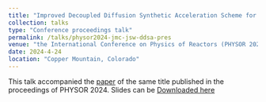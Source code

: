 ```yaml
---
title: "Improved Decoupled Diffusion Synthetic Acceleration Scheme for Neutral Particle Transport"
collection: talks
type: "Conference proceedings talk"
permalink: /talks/physor2024-jmc-jsw-ddsa-pres
venue: "the International Conference on Physics of Reactors (PHYSOR 2024)"
date: 2024-4-24
location: "Copper Mountain, Colorado"
---
```


This talk accompanied the [paper](https://josephcoale.github.io/publication/12-jmc-jsw-physor-2024) of the same title published in the proceedings of PHYSOR 2024.
Slides can be [Downloaded here](http://josephcoale.github.io/files/physor2024-jmc-jsw-ddsa-pres.pdf)
